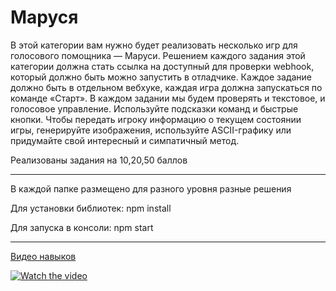 # Маруся
В этой категории вам нужно будет реализовать несколько игр для голосового помощника — Маруси. Решением каждого задания этой категории должна стать ссылка на доступный для проверки webhook, который должно быть можно запустить в отладчике. Каждое задание должно быть в отдельном вебхуке, каждая игра должна запускаться по команде «Старт». В каждом задании мы будем проверять и текстовое, и голосовое управление. Используйте подсказки команд и быстрые кнопки. Чтобы передать игроку информацию о текущем состоянии игры, генерируйте изображения, используйте ASCII-графику или придумайте свой интересный и симпатичный метод.

Реализованы задания на 10,20,50 баллов

---
В каждой папке размещено для разного уровня разные решения

Для установки библиотек:
npm install

Для запуска в консоли:
npm start

---

[Видео навыков](https://disk.yandex.ru/d/qsrH2beUfq98wA)

[![Watch the video](https://disk.yandex.ru/d/CVRKZ34Pepe87Q)](https://disk.yandex.ru/d/CVRKZ34Pepe87Q)
